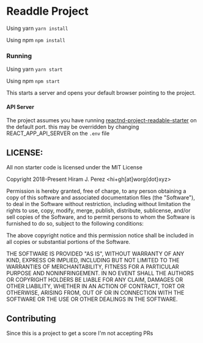 # Readdle Project

Using yarn
`yarn install`

Using npm
`npm install`

### Running

Using yarn
`yarn start`

Using npm
`npm start`

This starts a server and opens your default browser pointing to the project.

#### API Server

The project assumes you have running [reactnd-project-readable-starter](https://github.com/udacity/reactnd-project-readable-starter) on the default port.
this may be overridden by changing REACT_APP_API_SERVER on the `.env` file


## LICENSE:

All non starter code is licensed under the MIT License

Copyright 2018-Present Hiram J. Perez <hi+gh[at]worg{dot}xyz>

Permission is hereby granted, free of charge, to any person obtaining a copy of this software and associated documentation files (the "Software"), to deal in the Software without restriction, including without limitation the rights to use, copy, modify, merge, publish, distribute, sublicense, and/or sell copies of the Software, and to permit persons to whom the Software is furnished to do so, subject to the following conditions:

The above copyright notice and this permission notice shall be included in all copies or substantial portions of the Software.

THE SOFTWARE IS PROVIDED "AS IS", WITHOUT WARRANTY OF ANY KIND, EXPRESS OR IMPLIED, INCLUDING BUT NOT LIMITED TO THE WARRANTIES OF MERCHANTABILITY, FITNESS FOR A PARTICULAR PURPOSE AND NONINFRINGEMENT. IN NO EVENT SHALL THE AUTHORS OR COPYRIGHT HOLDERS BE LIABLE FOR ANY CLAIM, DAMAGES OR OTHER LIABILITY, WHETHER IN AN ACTION OF CONTRACT, TORT OR OTHERWISE, ARISING FROM, OUT OF OR IN CONNECTION WITH THE SOFTWARE OR THE USE OR OTHER DEALINGS IN THE SOFTWARE.

## Contributing

Since this is a project to get a score I'm not accepting PRs

